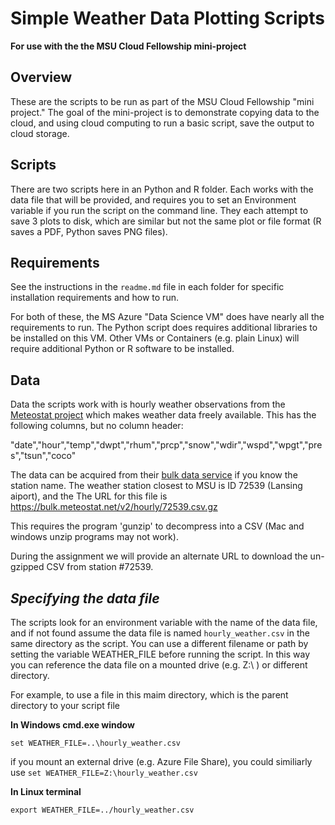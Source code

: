 # Simple Weather Data Plotting Scripts

**For use with the the MSU Cloud Fellowship mini-project**

## Overview

These are the scripts to be run as part of the MSU Cloud Fellowship "mini project."  The goal of the mini-project is to demonstrate copying data to the cloud, and using cloud computing to run a basic script, save the output to cloud storage.  

## Scripts

There are two scripts here in an Python and R folder.   Each works with the data file that will be provided, and requires you to set an Environment variable if you run the script on the command line.   They each attempt to save 3 plots to disk, which are similar but not the same plot or file format (R saves a PDF, Python saves PNG files).     

## Requirements

See the instructions in the `readme.md` file in each folder for specific installation requirements and how to run.  

For both of these, the MS Azure "Data Science VM" does have nearly all the requirements to run.   The Python script does requires additional libraries to be installed on this VM.  Other VMs or Containers (e.g. plain Linux) will require additional Python or R software to be installed.  

## Data

Data the scripts work with is hourly weather observations from the [Meteostat project](https://meteostat.net/en/) which makes weather data freely available.  This has the following columns, but no column header: 

"date","hour","temp","dwpt","rhum","prcp","snow","wdir","wspd","wpgt","pres","tsun","coco"

The data can be acquired from their [bulk data service](https://dev.meteostat.net/bulk/) if you know the station name.   The weather station closest to MSU is ID 72539 (Lansing aiport), and the The URL for this file is https://bulk.meteostat.net/v2/hourly/72539.csv.gz

This requires the program 'gunzip' to decompress into a CSV (Mac and windows unzip programs may not work).  

During the assignment we will provide an alternate URL to download the un-gzipped CSV from station #72539.  

## *Specifying the data file*

The scripts look for an environment variable with the name of the data file, and if not found assume the data file is named `hourly_weather.csv` in the same directory as the script.  You can use a different filename or path by setting the variable WEATHER_FILE before running the script.    In this way you can reference the data file on a mounted drive (e.g. Z:\ ) or different directory. 

For example, to use a file in this maim directory, which is the parent directory to your script file

**In Windows cmd.exe window**


```
set WEATHER_FILE=..\hourly_weather.csv
```

if you mount an external drive (e.g. Azure File Share), you could similiarly use `set WEATHER_FILE=Z:\hourly_weather.csv`

**In Linux terminal**

```
export WEATHER_FILE=../hourly_weather.csv
```



